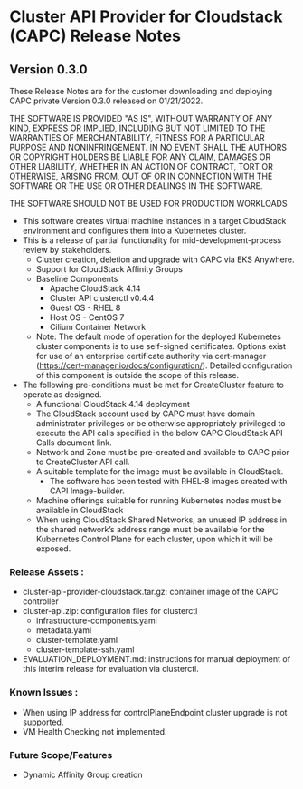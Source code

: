 # Cluster API Provider for Cloudstack (CAPC) Release Notes

## Version 0.3.0

These Release Notes are for the customer downloading and deploying CAPC private Version 0.3.0 released on 01/21/2022.

THE SOFTWARE IS PROVIDED "AS IS", WITHOUT WARRANTY OF ANY KIND, EXPRESS OR
IMPLIED, INCLUDING BUT NOT LIMITED TO THE WARRANTIES OF MERCHANTABILITY, FITNESS FOR A PARTICULAR PURPOSE AND NONINFRINGEMENT. IN NO EVENT SHALL THE AUTHORS OR COPYRIGHT HOLDERS BE LIABLE FOR ANY CLAIM, DAMAGES OR OTHER LIABILITY, WHETHER IN AN ACTION OF CONTRACT, TORT OR OTHERWISE, ARISING FROM, OUT OF OR IN CONNECTION WITH THE SOFTWARE OR THE USE OR OTHER DEALINGS IN THE SOFTWARE.

THE SOFTWARE SHOULD NOT BE USED FOR PRODUCTION WORKLOADS

* This software creates virtual machine instances in a target CloudStack environment and configures them into a Kubernetes cluster.
* This is a release of partial functionality for mid-development-process review by stakeholders.
    * Cluster creation, deletion and upgrade with CAPC via EKS Anywhere.
    * Support for CloudStack Affinity Groups
    * Baseline Components
        * Apache CloudStack 4.14
        * Cluster API clusterctl v0.4.4
        * Guest OS - RHEL 8
        * Host OS - CentOS 7
        * Cilium Container Network
    * Note: The default mode of operation for the deployed Kubernetes cluster components is to use self-signed certificates.  Options exist for use of an enterprise certificate authority via cert-manager (https://cert-manager.io/docs/configuration/).  Detailed configuration of this component is outside the scope of this release.
* The following pre-conditions must be met for CreateCluster feature to operate as designed.
    * A functional CloudStack 4.14 deployment
    * The CloudStack account used by CAPC must have domain administrator privileges or be otherwise appropriately privileged to execute the API calls specified in the below CAPC CloudStack API Calls document link.
    * Network and Zone must be pre-created and available to CAPC prior to CreateCluster API call.
    * A suitable template for the image must be available in CloudStack.
        * The software has been tested with RHEL-8 images created with CAPI Image-builder.
    * Machine offerings suitable for running Kubernetes nodes must be available in CloudStack
    * When using CloudStack Shared Networks, an unused IP address in the shared network’s address range must be available for the Kubernetes Control Plane for each cluster, upon which it will be exposed.

### Release Assets :

* cluster-api-provider-cloudstack.tar.gz: container image of the CAPC controller
* cluster-api.zip: configuration files for clusterctl
    * infrastructure-components.yaml
    * metadata.yaml
    * cluster-template.yaml
    * cluster-template-ssh.yaml
* EVALUATION_DEPLOYMENT.md: instructions for manual deployment of this interim release for evaluation via clusterctl.

### Known Issues :

* When using IP address for controlPlaneEndpoint cluster upgrade is not supported.
* VM Health Checking not implemented.

###  Future Scope/Features

* Dynamic Affinity Group creation